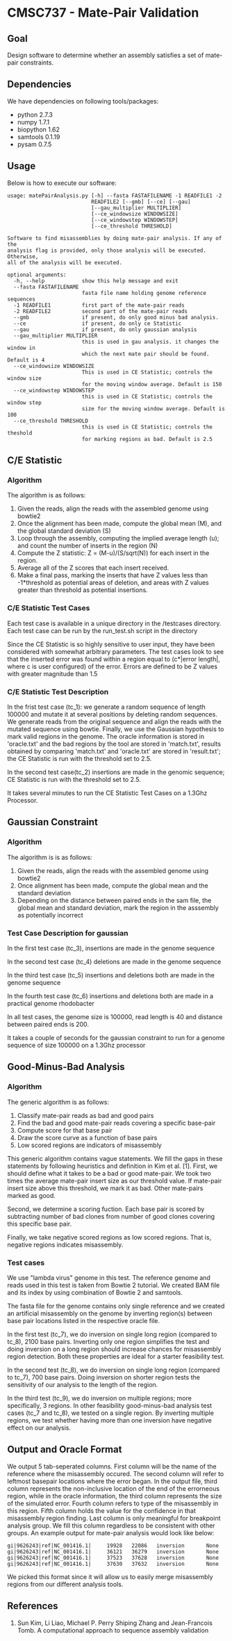 # CMSC737 - Mate-Pair Validation #

## Goal ##
Design software to determine whether an assembly satisfies a set of mate-pair constraints.

## Dependencies ##
We have dependencies on following tools/packages:

* python 2.7.3
* numpy 1.7.1
* biopython 1.62
* samtools 0.1.19
* pysam 0.7.5

## Usage ##
Below is how to execute our software:
```
usage: matePairAnalysis.py [-h] --fasta FASTAFILENAME -1 READFILE1 -2
                           READFILE2 [--gmb] [--ce] [--gau]
                           [--gau_multiplier MULTIPLIER]
                           [--ce_windowsize WINDOWSIZE]
                           [--ce_windowstep WINDOWSTEP]
                           [--ce_threshold THRESHOLD]

Software to find misassemblies by doing mate-pair analysis. If any of the
analysis flag is provided, only those analysis will be executed. Otherwise,
all of the analysis will be executed.

optional arguments:
  -h, --help            show this help message and exit
  --fasta FASTAFILENAME
                        fasta file name holding genome reference sequences
  -1 READFILE1          first part of the mate-pair reads
  -2 READFILE2          second part of the mate-pair reads
  --gmb                 if present, do only good minus bad analysis.
  --ce                  if present, do only ce Statistic
  --gau                 if present, do only gaussian analysis
  --gau_multiplier MULTIPLIER
                        this is used in gau analysis. it changes the window in
                        which the next mate pair should be found. Default is 4
  --ce_windowsize WINDOWSIZE
                        This is used in CE Statistic; controls the window size
                        for the moving window average. Default is 150
  --ce_windowstep WINDOWSTEP
                        this is used in CE Statistic; controls the window step
                        size for the moving window average. Default is 100
  --ce_threshold THRESHOLD
                        this is used in CE Statistic; controls the theshold
                        for marking regions as bad. Default is 2.5
```

## C/E Statistic ##
### Algorithm ###
The algorithm is as follows:

1. Given the reads, align the reads with the assembled genome using bowtie2
2. Once the alignment has been made, compute the global mean (M), and the global standard deviation (S)
3. Loop through the assembly, computing the implied average length (u); and count the number of inserts in the region (N)
4. Compute the Z statistic: Z = (M-u)/(S/sqrt(N)) for each insert in the region. 
5. Average all of the Z scores that each insert received. 
6. Make a final pass, marking the inserts that have Z values less than -1*threshold as potential areas of deletion, and areas with Z values greater than threshold as potential insertions.


### C/E Statistic Test Cases ###
Each test case is available in a unique directory in the /testcases directory. Each test case can be run by the run_test.sh script in the directory

Since the CE Statistic is so highly sensitive to user input, they have been considered with somewhat arbitrary parameters. The test cases look to see that the inserted error was found within a region equal to (c*|error length|, where c is user configured) of the error. Errors are defined to be Z values with greater magnitude than 1.5 

### C/E Statistic Test Description ###

In the frist test case (tc_1): we generate a random sequence of length 100000 and mutate it at several positions
 by deleting random sequences. We generate reads from the original sequence and align the reads with
 the mutated sequence using bowtie. Finally, we use the Gaussian hypothesis to mark valid regions in
 the genome. The oracle information is stored in 'oracle.txt' and the bad regions by the tool are 
stored in 'match.txt', results obtained by comparing 'match.txt' and 'oracle.txt' are stored in 'result.txt'; the CE Statistic is run with the threshold set to 2.5.


In the second test case(tc_2) insertions are made in the genomic sequence; CE Statistic is run with the threshold set to 2.5.

It takes several minutes to run the CE Statistic Test Cases on a 1.3Ghz Processor. 

## Gaussian Constraint ##
### Algorithm ###
The algorithm is is as follows:
1) Given the reads, align the reads with the assembled genome using bowtie2
2) Once alignment has been made, compute the global mean and the standard deviation
3) Depending on the distance between paired ends in the sam file, the global mean and standard deviation, mark the region in the asssembly as potentially incorrect

### Test Case Description for gaussian ###

In the first test case (tc_3), insertions are made in the genome sequence

In the second test case (tc_4) deletions are made in the genome sequence

In the third test case (tc_5) insertions and deletions both are made in the genome sequence

In the fourth test case (tc_6) insertions and deletions both are made in a practical genome rhodobacter

In all test cases, the genome size is 100000, read length is 40 and distance between paired ends is 200.

It takes a couple of seconds for the gaussian constraint to run for a genome sequence of size 100000 on a 1.3Ghz processor

## Good-Minus-Bad Analysis ##
### Algorithm ###
The generic algorithm is as follows:

1. Classify mate-pair reads as bad and good pairs
2. Find the bad and good mate-pair reads covering a specific base-pair
3. Compute score for that base pair
4. Draw the score curve as a function of base pairs
5. Low scored regions are indicators of misassembly

This generic algorithm contains vague statements. We fill the gaps in these statements by following heuristics and definition in Kim et al. [1]. First, we should define what it takes to be a bad or good mate-pair. We took two times the average mate-pair insert size as our threshold value. If mate-pair insert size above this threshold, we mark it as bad. Other mate-pairs marked as good.

Second, we determine a scoring fuction. Each base pair is scored by subtracting number of bad clones from number of good clones covering this specific base pair.

Finally, we take negative scored regions as low scored regions. That is, negative regions indicates misassembly.

### Test cases ###
We use "lambda virus" genome in this test. The reference genome and reads used in this test is taken from Bowtie 2 tutorial. We created BAM file and its index by using combination of Bowtie 2 and samtools.

The fasta file for the genome contains only single reference and we created an artificial misassembly on the genome by inverting region(s) between base pair locations listed in the respective oracle file. 

In the first test (tc_7), we do inversion on single long region (compared to tc_8), 2100 base pairs. Inverting only one region simplifies the test and doing inversion on a long region should increase chances for misassembly region detection. Both these properties are ideal for a starter feasibility test.

In the second test (tc_8), we do inversion on single long region (compared to tc_7), 700 base pairs. Doing inversion on shorter region tests the sensitivity of our analysis to the length of the region.

In the third test (tc_9), we do inversion on multiple regions; more specifically, 3 regions. In other feasibility good-minus-bad analysis test cases (tc_7 and tc_8), we tested on a single region. By inverting multiple regions, we test whether having more than one inversion have negative effect on our analysis.

## Output and Oracle Format ##
We output 5 tab-seperated columns. First column will be the name of the reference where the misassembly occured. The second column will refer to leftmost basepair locations where the error began. In the output file, third column represents the non-inclusive location of the end of the errorneous region, while in the oracle information, the third column represents the size of the simulated error. Fourth column refers to type of the misassembly in this region. Fifth column holds the value for the confidence in that misassembly region finding. Last column is only meaningful for breakpoint analysis group. We fill this column regardless to be consistent with other groups. An example output for mate-pair analysis would look like below:
```
gi|9626243|ref|NC_001416.1|     19928   22086   inversion       None
gi|9626243|ref|NC_001416.1|     36121   36279   inversion       None
gi|9626243|ref|NC_001416.1|     37523   37628   inversion       None
gi|9626243|ref|NC_001416.1|     37630   37632   inversion       None
```

We picked this format since it will allow us to easily merge misassembly regions from our different analysis tools. 

## References ##
1. Sun Kim, Li Liao, Michael P. Perry Shiping Zhang and Jean-Francois Tomb. A computational approach to sequence assembly validation
